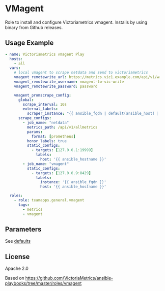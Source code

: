 # VMagent

Role to install and configure Victoriametrics vmagent. Installs by using binary from Github releases.

## Usage Example

~~~yaml
- name: Victoriametrics vmagent Play
  hosts:
    - all
  vars:
    # local vmagent to scrape netdata and send to victoriametrics
    vmagent_remotewrite_url: https://metrics.vic1.example.com/api/v1/write
    vmagent_remotewrite_username: vmagent-to-vic-write
    vmagent_remotewrite_password: password

    vmagent_promscrape_config:
      global:
        scrape_interval: 10s
        external_labels:
          scraper_instance: "{{ ansible_fqdn | default(ansible_host) | default(inventory_hostname) }}"
      scrape_configs:
        - job_name: "netdata"
          metrics_path: /api/v1/allmetrics
          params:
            format: [prometheus]
          honor_labels: true
          static_configs:
            - targets: [127.0.0.1:19999]
              labels:
                host: '{{ ansible_hostname }}'
        - job_name: "vmagent"
          static_configs:
            - targets: [127.0.0.9:8429]
              labels:
                instance: '{{ ansible_fqdn }}'
                host: '{{ ansible_hostname }}'

  roles:
    - role: teamapps.general.vmagent
      tags:
        - metrics
        - vmagent
~~~

## Parameters

See [defaults](defaults/main.yml)

## License

Apache 2.0

Based on <https://github.com/VictoriaMetrics/ansible-playbooks/tree/master/roles/vmagent>
